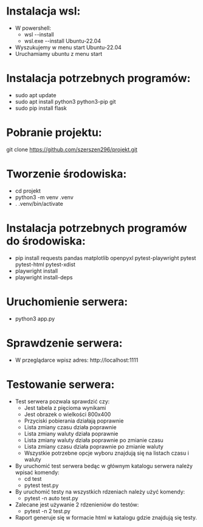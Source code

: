 # Instalacja wsl:
* W powershell:
  - wsl --install
  - wsl.exe --install Ubuntu-22.04
* Wyszukujemy w menu start Ubuntu-22.04
* Uruchamiamy ubuntu z menu start
# Instalacja potrzebnych programów:
* sudo apt update
* sudo apt install python3 python3-pip git
* sudo pip install flask
# Pobranie projektu:
git clone https://github.com/szerszen296/projekt.git
# Tworzenie środowiska:
* cd projekt
* python3 -m venv .venv
* . .venv/bin/activate
# Instalacja potrzebnych programów do środowiska:
* pip install requests pandas matplotlib openpyxl pytest-playwright pytest pytest-html pytest-xdist
* playwright install
* playwright install-deps
# Uruchomienie serwera:
* python3 app.py
# Sprawdzenie serwera:
* W przeglądarce wpisz adres: http://localhost:1111
# Testowanie serwera:
* Test serwera pozwala sprawdzić czy:
  - Jest tabela z pięcioma wynikami
  - Jest obrazek o wielkości 800x400
  - Przyciski pobierania działają poprawnie
  - Lista zmiany czasu działa poprawnie
  - Lista zmiany waluty działa poprawnie
  - Lista zmiany waluty działa poprawnie po zmianie czasu
  - Lista zmiany czasu działa poprawnie po zmianie waluty
  - Wszystkie potrzebne opcje wyboru znajdują się na listach czasu i waluty
* By uruchomić test serwera bedąc w głównym katalogu serwera należy wpisać komendy:
  - cd test
  - pytest test.py
* By uruchomić testy na wszystkich rdzeniach należy użyć komendy:
  - pytest -n auto test.py
* Zalecane jest używanie 2 rdzenieniów do testów:
  - pytest -n 2 test.py
* Raport generuje się w formacie html w katalogu gdzie znajdują się testy.



